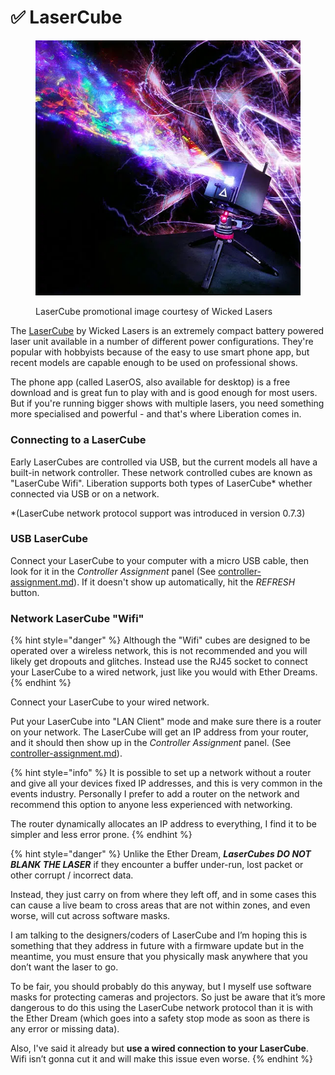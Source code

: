 # ✅ LaserCube

<figure><img src="../.gitbook/assets/main-image-4.jpg.webp" alt=""><figcaption><p>LaserCube promotional image courtesy of Wicked Lasers</p></figcaption></figure>

The [LaserCube](https://www.laseros.com/lasercube/) by Wicked Lasers is an extremely compact battery powered laser unit available in a number of different power configurations. They're popular with hobbyists because of the easy to use smart phone app, but recent models are capable enough to be used on professional shows.&#x20;

The phone app (called LaserOS, also available for desktop) is a free download and is great fun to play with and is good enough for most users. But if you're running bigger shows with multiple lasers, you need something more specialised and powerful - and that's where Liberation comes in.&#x20;

### Connecting to a LaserCube

Early LaserCubes are controlled via USB, but the current models all have a built-in network controller. These network controlled cubes are known as "LaserCube Wifi". Liberation supports both types of LaserCube\* whether connected via USB or on a network.

\*(LaserCube network protocol support was introduced in version 0.7.3)

### USB LaserCube

Connect your LaserCube to your computer with a micro USB cable, then look for it in the _Controller Assignment_ panel (See [controller-assignment.md](../setting-up/controller-assignment.md "mention")). If it doesn't show up automatically, hit the _REFRESH_ button.&#x20;

### Network LaserCube "Wifi"

{% hint style="danger" %}
Although the "Wifi" cubes are designed to be operated over a wireless network, this is not recommended and you will likely get dropouts and glitches.  Instead use the RJ45 socket to connect your LaserCube to a wired network, just like you would with Ether Dreams.
{% endhint %}

Connect your LaserCube to your wired network.&#x20;

Put your LaserCube into "LAN Client" mode and make sure there is a router on your network. The LaserCube will get an IP address from your router, and it should then show up in the _Controller Assignment_ panel.  (See [controller-assignment.md](../setting-up/controller-assignment.md "mention")).&#x20;

{% hint style="info" %}
It is possible to set up a network without a router and give all your devices fixed IP addresses, and this is very common in the events industry. Personally I prefer to add a router on the network and recommend this option to anyone less experienced with networking.&#x20;

The router dynamically allocates an IP address to everything, I find it to be simpler and less error prone.
{% endhint %}

{% hint style="danger" %}
Unlike the Ether Dream, _**LaserCubes DO NOT BLANK THE LASER**_ if they encounter a buffer under-run, lost packet or other corrupt / incorrect data.

Instead, they just carry on from where they left off, and in some cases this can cause a live beam to cross areas that are not within zones, and even worse, will cut across software masks.

I am talking to the designers/coders of LaserCube and I’m hoping this is something that they address in future with a firmware update but in the meantime, you must ensure that you physically mask anywhere that you don’t want the laser to go.

To be fair, you should probably do this anyway, but I myself use software masks for protecting cameras and projectors. So just be aware that it’s more dangerous to do this using the LaserCube network protocol than it is with the Ether Dream (which goes into a safety stop mode as soon as there is any error or missing data).

Also, I've said it already but **use a wired connection to your LaserCube**. Wifi isn’t gonna cut it and will make this issue even worse.
{% endhint %}



